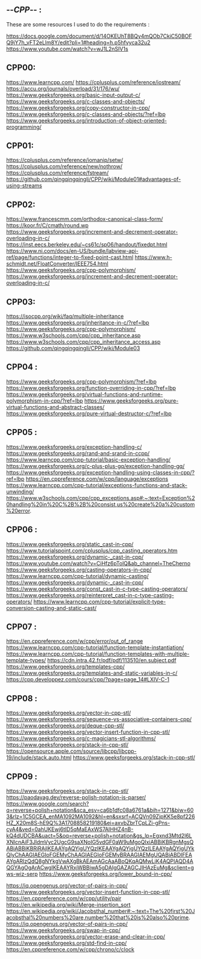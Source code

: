  
--*CPP*-- : 
----------

These are some resources I used to do the requirements :

https://docs.google.com/document/d/14OKEUhT8BQy4mQOb7CkiC50BOFQ9jY7h_vFT2eLlm8Y/edit?pli=1#heading=h.p5hfvyca32u2
https://www.youtube.com/watch?v=wJ1L2nSIV1s

CPP00:
-------

https://www.learncpp.com/
https://cplusplus.com/reference/iostream/
https://accu.org/journals/overload/31/176/wu/
https://www.geeksforgeeks.org/basic-input-output-c/
https://www.geeksforgeeks.org/c-classes-and-objects/
https://www.geeksforgeeks.org/copy-constructor-in-cpp/
https://www.geeksforgeeks.org/c-classes-and-objects/?ref=lbp
https://www.geeksforgeeks.org/introduction-of-object-oriented-programming/



CPP01:
-------

https://cplusplus.com/reference/iomanip/setw/
https://cplusplus.com/reference/new/nothrow/
https://cplusplus.com/reference/fstream/
https://github.com/qingqingqingli/CPP/wiki/Module01#advantages-of-using-streams

CPP02:
-------

https://www.francescmm.com/orthodox-canonical-class-form/
https://koor.fr/C/cmath/round.wp
https://www.geeksforgeeks.org/increment-and-decrement-operator-overloading-in-c/
https://inst.eecs.berkeley.edu/~cs61c/sp06/handout/fixedpt.html
https://www.ni.com/docs/en-US/bundle/labview-api-ref/page/functions/integer-to-fixed-point-cast.html
https://www.h-schmidt.net/FloatConverter/IEEE754.html
https://www.geeksforgeeks.org/cpp-polymorphism/
https://www.geeksforgeeks.org/increment-and-decrement-operator-overloading-in-c/

CPP03:
------

https://isocpp.org/wiki/faq/multiple-inheritance
https://www.geeksforgeeks.org/inheritance-in-c/?ref=lbp
https://www.geeksforgeeks.org/cpp-polymorphism/
https://www.w3schools.com/cpp/cpp_inheritance.asp
https://www.w3schools.com/cpp/cpp_inheritance_access.asp
https://github.com/qingqingqingli/CPP/wiki/Module03



CPP04 :
-------

https://www.geeksforgeeks.org/cpp-polymorphism/?ref=lbp
https://www.geeksforgeeks.org/function-overriding-in-cpp/?ref=lbp
https://www.geeksforgeeks.org/virtual-functions-and-runtime-polymorphism-in-cpp/?ref=lbp
https://www.geeksforgeeks.org/pure-virtual-functions-and-abstract-classes/
https://www.geeksforgeeks.org/pure-virtual-destructor-c/?ref=lbp

CPP05 :
-------

https://www.geeksforgeeks.org/exception-handling-c/
https://www.geeksforgeeks.org/rand-and-srand-in-ccpp/
https://www.learncpp.com/cpp-tutorial/basic-exception-handling/
https://www.geeksforgeeks.org/c-plus-plus-gq/exception-handling-gq/
https://www.geeksforgeeks.org/exception-handling-using-classes-in-cpp/?ref=lbp
https://en.cppreference.com/w/cpp/language/exceptions
https://www.learncpp.com/cpp-tutorial/exceptions-functions-and-stack-unwinding/
https://www.w3schools.com/cpp/cpp_exceptions.asp#:~:text=Exception%20handling%20in%20C%2B%2B%20consist,us%20create%20a%20custom%20error.


CPP06 :
------
https://www.geeksforgeeks.org/static_cast-in-cpp/
https://www.tutorialspoint.com/cplusplus/cpp_casting_operators.htm
https://www.geeksforgeeks.org/dynamic-_cast-in-cpp/
https://www.youtube.com/watch?v=CiHfz6pTolQ&ab_channel=TheCherno
https://www.geeksforgeeks.org/casting-operators-in-cpp/
https://www.learncpp.com/cpp-tutorial/dynamic-casting/
https://www.geeksforgeeks.org/dynamic-_cast-in-cpp/
https://www.geeksforgeeks.org/const_cast-in-c-type-casting-operators/
https://www.geeksforgeeks.org/reinterpret_cast-in-c-type-casting-operators/
https://www.learncpp.com/cpp-tutorial/explicit-type-conversion-casting-and-static-cast/



CPP07 :
------
https://en.cppreference.com/w/cpp/error/out_of_range
https://www.learncpp.com/cpp-tutorial/function-template-instantiation/
https://www.learncpp.com/cpp-tutorial/function-templates-with-multiple-template-types/
https://cdn.intra.42.fr/pdf/pdf/113510/en.subject.pdf
https://www.geeksforgeeks.org/templates-cpp/
https://www.geeksforgeeks.org/templates-and-static-variables-in-c/
https://cpp.developpez.com/cours/cpp/?page=page_14#LXIV-C-1


CPP08 :
------
https://www.geeksforgeeks.org/vector-in-cpp-stl/
https://www.geeksforgeeks.org/sequence-vs-associative-containers-cpp/
https://www.geeksforgeeks.org/deque-cpp-stl/
https://www.geeksforgeeks.org/vector-insert-function-in-cpp-stl/
https://www.geeksforgeeks.org/c-magicians-stl-algorithms/
https://www.geeksforgeeks.org/stack-in-cpp-stl/
https://opensource.apple.com/source/libcpp/libcpp-19/include/stack.auto.html
https://www.geeksforgeeks.org/stack-in-cpp-stl/


CPP09 : 
------


https://www.geeksforgeeks.org/stack-in-cpp-stl/
https://paodayag.dev/reverse-polish-notation-js-parser/
https://www.google.com/search?q=reverse+polish+notation&sca_esv=ca6b1dfc08a6761a&bih=1271&biw=603&rlz=1C5GCEA_enMA1092MA1092&hl=en&sxsrf=ACQVn09ZjpKK5e8pf226HZ_X20m8S-hE9Q%3A1708858219180&ei=axvbZbrTCpLZi-gPns-cyA4&ved=0ahUKEwj6tID5qMaEAxWS7AIHHZ4nB-kQ4dUDCBA&uact=5&oq=reverse+polish+notation&gs_lp=Egxnd3Mtd2l6LXNlcnAiF3JldmVyc2UgcG9saXNoIG5vdGF0aW9uMgoQIxiABBiKBRgnMgsQABiABBiKBRiRAjIKEAAYgAQYigUYQzIKEAAYgAQYigUYQzILEAAYgAQYigUYkQIyChAAGIAEGIoFGEMyChAAGIAEGIoFGEMyBRAAGIAEMgUQABiABDIFEAAYgARIzQdQ8gNYkgVwAXgBkAEAmAGcAaABoQKqAQMwLjK4AQPIAQD4AQGYAgOgArACwgIKEAAYRxjWBBiwA5gDAIgGAZAGCJIHAzEuMg&sclient=gws-wiz-serp
https://www.geeksforgeeks.org/lower_bound-in-cpp/

https://iq.opengenus.org/vector-of-pairs-in-cpp/
https://www.geeksforgeeks.org/vector-insert-function-in-cpp-stl/
https://en.cppreference.com/w/cpp/utility/pair
https://en.wikipedia.org/wiki/Merge-insertion_sort
https://en.wikipedia.org/wiki/Jacobsthal_number#:~:text=The%20first%20Jacobsthal%20numbers%20are,number%20that%20is%20also%20prime.
https://iq.opengenus.org/vector-of-pairs-in-cpp/
https://www.geeksforgeeks.org/swap-in-cpp/
https://www.geeksforgeeks.org/vector-erase-and-clear-in-cpp/
https://www.geeksforgeeks.org/std-find-in-cpp/
https://en.cppreference.com/w/cpp/chrono/c/clock